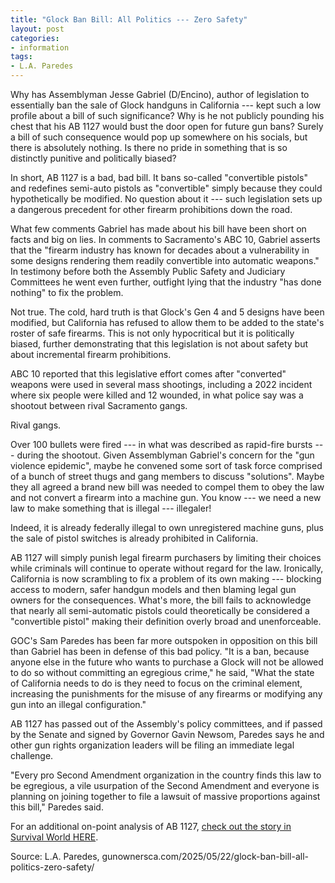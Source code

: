 ```yaml
---
title: "Glock Ban Bill: All Politics --- Zero Safety"
layout: post
categories:
- information
tags:
- L.A. Paredes
---
```


Why has Assemblyman Jesse Gabriel (D/Encino), author of legislation to essentially ban the sale of Glock handguns in California --- kept such a low profile about a bill of such significance? Why is he not publicly pounding his chest that his AB 1127 would bust the door open for future gun bans?  Surely a bill of such consequence would pop up somewhere on his socials, but there is absolutely nothing. Is there no pride in something that is so distinctly punitive and politically biased?

In short, AB 1127 is a bad, bad bill.  It bans so-called "convertible pistols" and redefines semi-auto pistols as "convertible" simply because they could hypothetically be modified. No question about it --- such legislation sets up a dangerous precedent for other firearm prohibitions down the road.

What few comments Gabriel has made about his bill have been short on facts and big on lies.  In comments to Sacramento's ABC 10, Gabriel asserts that the "firearm industry has known for decades about a vulnerability in some designs rendering them readily convertible into automatic weapons."  In testimony before both the Assembly Public Safety and Judiciary Committees he went even further, outfight lying that the industry "has done nothing" to fix the problem.

Not true.  The cold, hard truth is that Glock's Gen 4 and 5 designs have been modified, but California has refused to allow them to be added to the state's roster of safe firearms. This is not only hypocritical but it is politically biased, further demonstrating that this legislation is not about safety but about incremental firearm prohibitions.

ABC 10 reported that this legislative effort comes after "converted" weapons were used in several mass shootings, including a 2022 incident where six people were killed and 12 wounded, in what police say was a shootout between rival Sacramento gangs.

Rival gangs.

Over 100 bullets were fired --- in what was described as rapid-fire bursts --- during the shootout.  Given Assemblyman Gabriel's concern for the "gun violence epidemic", maybe he convened some sort of task force comprised of a bunch of street thugs and gang members to discuss "solutions".  Maybe they all agreed a brand new bill was needed to compel them to obey the law and not convert a firearm into a machine gun.  You know --- we need a new law to make something that is illegal --- illegaler!

Indeed, it is already federally illegal to own unregistered machine guns, plus the sale of pistol switches is already prohibited in California.

AB 1127 will simply punish legal firearm purchasers by limiting their choices while criminals will continue to operate without regard for the law. Ironically, California is now scrambling to fix a problem of its own making --- blocking access to modern, safer handgun models and then blaming legal gun owners for the consequences. What's more, the bill fails to acknowledge that nearly all semi-automatic pistols could theoretically be considered a "convertible pistol" making their definition overly broad and unenforceable.

GOC's Sam Paredes has been far more outspoken in opposition on this bill than Gabriel has been in defense of this bad policy.  "It is a ban, because anyone else in the future who wants to purchase a Glock will not be allowed to do so without committing an egregious crime," he said, "What the state of California needs to do is they need to focus on the criminal element, increasing the punishments for the misuse of any firearms or modifying any gun into an illegal configuration."

AB 1127 has passed out of the Assembly's policy committees, and if passed by the Senate and signed by Governor Gavin Newsom, Paredes says he and other gun rights organization leaders will be filing an immediate legal challenge.

"Every pro Second Amendment organization in the country finds this law to be egregious, a vile usurpation of the Second Amendment and everyone is planning on joining together to file a lawsuit of massive proportions against this bill," Paredes said.

For an additional on-point analysis of AB 1127, [check out the story in Survival World HERE](https://www.survivalworld.com/preparedness/california-moves-forward-with-controversial-glock-ban/).

Source: L.A. Paredes, gunownersca.com/2025/05/22/glock-ban-bill-all-politics-zero-safety/
